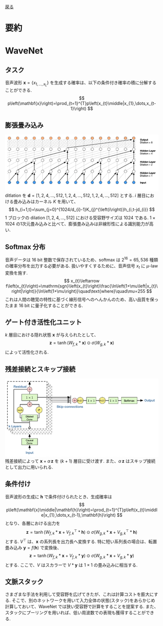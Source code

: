 [戻る](../list.md)
# 要約

# WaveNet
## タスク
音声波形 $\mathbf{x}=\left\{x_{1,\dots,x_{L}}\right\}$ を生成する確率は、以下の条件付き確率の積に分解することができる.
$$
p\left(\mathbf{x}\right)=\prod_{t=1}^{T}p\left(x_{t}\middle|x_{1},\dots,x_{t-1}\right)
$$
## 膨張畳み込み
![](WaveNet-DilatedConvolution.png)<br>
ditlation を $\mathbf{d}=\left[1,2,4,\dots,512,1,2,4,\dots,512,1,2,4,\dots,512\right]$ とする.
$i$ 層目における畳み込みはカーネル $K$ を用いて、
$$
h_{i+1,t}=\sum_{j=0}^{1024/d_{i}-1}K_{j}^{\left(i\right)}h_{i,t-jd_{i}}
$$
1 ブロックの dilation $\left[1,2,4,\dots,512\right]$ における受容野サイズは $1024$ である.
$1\times1024$ の1次元畳み込みと比べて、膨張畳み込みは非線形性による識別能力が高い.

## Softmax 分布
音声データは 16 bit 整数で保存されているため、softmax は $2^{16}=65,536$ 種類の確率分布を出力する必要がある.
扱いやすくするために、音声信号 $x_{t}$ に $\mu$-law 変換を施す.
$$
x_{t}\leftarrow f\left(x_{t}\right)=\mathrm{sgn}\left(x_{t}\right)\frac{\ln\left(1+\mu\left|x_{t}\right|\right)}{\ln\left(1+\mu\right)}\quad\text{where}\quad\mu=255
$$
これは人間の聴覚の特性に基づく線形信号へのへんかんのため、高い品質を保ったまま 16 bit に量子化することができる.

## ゲート付き活性化ユニット
$k$ 層目における隠れ状態 $\mathbf{x}$ が与えられたとして、
$$
\mathbf{z}=\tanh\left(W_{f,k}\ast\mathbf{x}\right)\odot\sigma\left(W_{g,k}\ast\mathbf{x}\right)
$$
によって活性化される.

## 残差接続とスキップ接続
![](WaveNet-ResidualConnection.png)<br>
残差接続によって $\mathbf{x}+\alpha\,\mathbf{z}$ を $\left(k+1\right)$ 層目に受け渡す.
また、$\alpha\,\mathbf{z}$ はスキップ接続として出力に用いられる.

## 条件付け
音声波形の生成に $\mathbf{h}$ で条件付けられたとき、生成確率は
$$
p\left(\mathbf{x}\middle|\mathbf{h}\right)=\prod_{t=1}^{T}p\left(x_{t}\middle|x_{1},\dots,x_{t-1},\mathbf{h}\right)
$$
となり、各層における出力を
$$
\mathbf{z}=\tanh\left(W_{f,k}\ast\mathbf{x}+V_{f,k}^{\top}\ast\mathbf{h}\right)\odot\sigma\left(W_{g,k}\ast\mathbf{x}+V_{g,k}^{\top}\ast\mathbf{h}\right)
$$
とする.
$V^{\top}$ は、$\mathbf{x}$ の系列長を出力長へ変換する.
特に短い系列長の場合は、転置畳み込み $\mathbf{y}=f\left(\mathbf{h}\right)$ で変換後、
$$
\mathbf{z}=\tanh\left(W_{f,k}\ast\mathbf{x}+V_{f,k}\ast\mathbf{y}\right)\odot\sigma\left(W_{g,k}\ast\mathbf{x}+V_{g,k}\ast\mathbf{y}\right)
$$
とする.
ここで、$V$ はスカラーで $V\ast\mathbf{y}$ は $1\times1$ の畳み込みに相当する.

## 文脈スタック
さまざまな手法を利用して受容野を広げてきたが、これは計算コストを膨大にする.
そこで、別のネットワークを用いて入力全体の状態(スタック)をあらかじめ計算しておいて、WaveNet では狭い受容野で計算をすることを提案する.
また、スタックにプーリングを用いれば、低い周波数での表現も獲得することができる.
